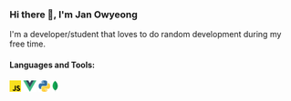 ### Hi there 👋, I'm Jan Owyeong

I'm a developer/student that loves to do random development during my free time.

#### Languages and Tools:
<img height="20" src="./assets/javascript.png" alt="Javascript Logo" /> <img height="20" src="./assets/vuejs.png" alt="VueJS Logo" /> <img height="20" src="./assets/python.png" alt="Python Logo" /> <img height="20" src="./assets/MongoDB_Leaf_FullColor_RGB.png" alt="MongoDB Logo" />

